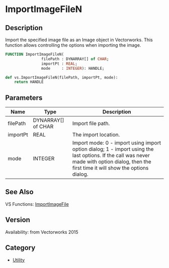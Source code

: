 # ImportImageFileN

## Description
Import the specified image file as an Image object in Vectorworks. This function allows controlling the options when importing the image.

```pascal
FUNCTION ImportImageFileN(
				filePath : DYNARRAY[] of CHAR;
				importPt : REAL;
				mode     : INTEGER): HANDLE;
```

```python
def vs.ImportImageFileN(filePath, importPt, mode):
    return HANDLE
```

## Parameters
|Name|Type|Description|
|---|---|---|
|filePath|DYNARRAY[] of CHAR|Import file path.|
|importPt|REAL|The import location.|
|mode|INTEGER|Import mode: 0 - import using import option dialog; 1 - import using the last options. If the call was never made with option dialog, then the first time it will show the options dialog.|

## See Also
VS Functions:
[ImportImageFile](ImportImageFile.md)

## Version
Availability: from Vectorworks 2015

## Category
* [Utility](../Categories/Utility.md)
